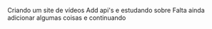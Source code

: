 Criando um site de vídeos
Add api's e estudando sobre
Falta ainda adicionar algumas coisas e continuando
